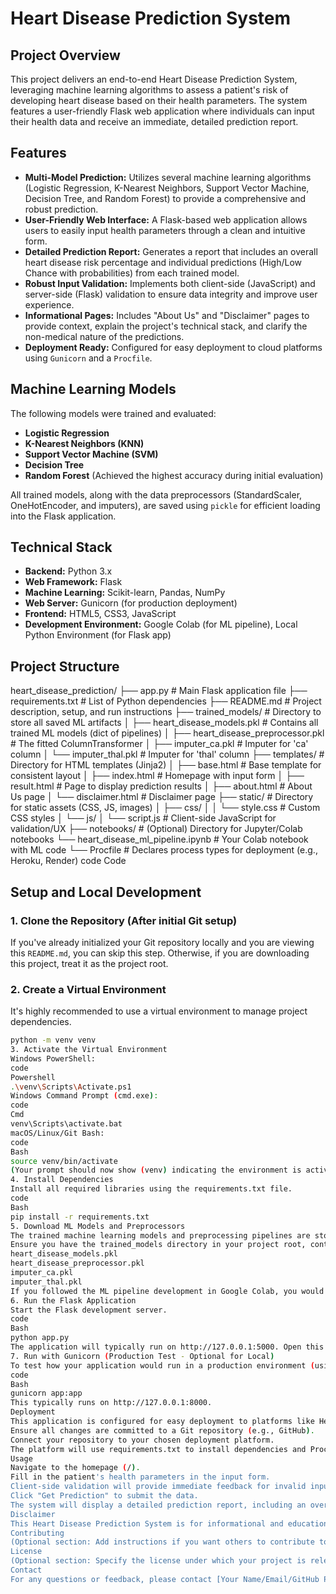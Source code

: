 # Heart Disease Prediction System

## Project Overview
This project delivers an end-to-end Heart Disease Prediction System, leveraging machine learning algorithms to assess a patient's risk of developing heart disease based on their health parameters. The system features a user-friendly Flask web application where individuals can input their health data and receive an immediate, detailed prediction report.

## Features
-   **Multi-Model Prediction:** Utilizes several machine learning algorithms (Logistic Regression, K-Nearest Neighbors, Support Vector Machine, Decision Tree, and Random Forest) to provide a comprehensive and robust prediction.
-   **User-Friendly Web Interface:** A Flask-based web application allows users to easily input health parameters through a clean and intuitive form.
-   **Detailed Prediction Report:** Generates a report that includes an overall heart disease risk percentage and individual predictions (High/Low Chance with probabilities) from each trained model.
-   **Robust Input Validation:** Implements both client-side (JavaScript) and server-side (Flask) validation to ensure data integrity and improve user experience.
-   **Informational Pages:** Includes "About Us" and "Disclaimer" pages to provide context, explain the project's technical stack, and clarify the non-medical nature of the predictions.
-   **Deployment Ready:** Configured for easy deployment to cloud platforms using `Gunicorn` and a `Procfile`.

## Machine Learning Models
The following models were trained and evaluated:
-   **Logistic Regression**
-   **K-Nearest Neighbors (KNN)**
-   **Support Vector Machine (SVM)**
-   **Decision Tree**
-   **Random Forest** (Achieved the highest accuracy during initial evaluation)

All trained models, along with the data preprocessors (StandardScaler, OneHotEncoder, and imputers), are saved using `pickle` for efficient loading into the Flask application.

## Technical Stack
-   **Backend:** Python 3.x
-   **Web Framework:** Flask
-   **Machine Learning:** Scikit-learn, Pandas, NumPy
-   **Web Server:** Gunicorn (for production deployment)
-   **Frontend:** HTML5, CSS3, JavaScript
-   **Development Environment:** Google Colab (for ML pipeline), Local Python Environment (for Flask app)

## Project Structure
heart_disease_prediction/
├── app.py # Main Flask application file
├── requirements.txt # List of Python dependencies
├── README.md # Project description, setup, and run instructions
├── trained_models/ # Directory to store all saved ML artifacts
│ ├── heart_disease_models.pkl # Contains all trained ML models (dict of pipelines)
│ ├── heart_disease_preprocessor.pkl # The fitted ColumnTransformer
│ ├── imputer_ca.pkl # Imputer for 'ca' column
│ └── imputer_thal.pkl # Imputer for 'thal' column
├── templates/ # Directory for HTML templates (Jinja2)
│ ├── base.html # Base template for consistent layout
│ ├── index.html # Homepage with input form
│ ├── result.html # Page to display prediction results
│ ├── about.html # About Us page
│ └── disclaimer.html # Disclaimer page
├── static/ # Directory for static assets (CSS, JS, images)
│ ├── css/
│ │ └── style.css # Custom CSS styles
│ └── js/
│ └── script.js # Client-side JavaScript for validation/UX
├── notebooks/ # (Optional) Directory for Jupyter/Colab notebooks
└── heart_disease_ml_pipeline.ipynb # Your Colab notebook with ML code
└── Procfile # Declares process types for deployment (e.g., Heroku, Render)
code
Code
## Setup and Local Development

### 1. Clone the Repository (After initial Git setup)
If you've already initialized your Git repository locally and you are viewing this `README.md`, you can skip this step. Otherwise, if you are downloading this project, treat it as the project root.

### 2. Create a Virtual Environment
It's highly recommended to use a virtual environment to manage project dependencies.
```bash
python -m venv venv
3. Activate the Virtual Environment
Windows PowerShell:
code
Powershell
.\venv\Scripts\Activate.ps1
Windows Command Prompt (cmd.exe):
code
Cmd
venv\Scripts\activate.bat
macOS/Linux/Git Bash:
code
Bash
source venv/bin/activate
(Your prompt should now show (venv) indicating the environment is active.)
4. Install Dependencies
Install all required libraries using the requirements.txt file.
code
Bash
pip install -r requirements.txt
5. Download ML Models and Preprocessors
The trained machine learning models and preprocessing pipelines are stored as .pkl files.
Ensure you have the trained_models directory in your project root, containing:
heart_disease_models.pkl
heart_disease_preprocessor.pkl
imputer_ca.pkl
imputer_thal.pkl
If you followed the ML pipeline development in Google Colab, you would have downloaded these files into this folder.
6. Run the Flask Application
Start the Flask development server.
code
Bash
python app.py
The application will typically run on http://127.0.0.1:5000. Open this URL in your web browser.
7. Run with Gunicorn (Production Test - Optional for Local)
To test how your application would run in a production environment (using Gunicorn), ensure Gunicorn is installed (pip install gunicorn) and run:
code
Bash
gunicorn app:app
This typically runs on http://127.0.0.1:8000.
Deployment
This application is configured for easy deployment to platforms like Heroku, Render, or Railway.
Ensure all changes are committed to a Git repository (e.g., GitHub).
Connect your repository to your chosen deployment platform.
The platform will use requirements.txt to install dependencies and Procfile (with web: gunicorn app:app) to start your application.
Usage
Navigate to the homepage (/).
Fill in the patient's health parameters in the input form.
Client-side validation will provide immediate feedback for invalid inputs.
Click "Get Prediction" to submit the data.
The system will display a detailed prediction report, including an overall risk percentage and individual model predictions.
Disclaimer
This Heart Disease Prediction System is for informational and educational purposes only. It is NOT a substitute for professional medical advice, diagnosis, or treatment. Always consult a qualified healthcare professional for any medical concerns.
Contributing
(Optional section: Add instructions if you want others to contribute to your project)
License
(Optional section: Specify the license under which your project is released, e.g., MIT, Apache 2.0)
Contact
For any questions or feedback, please contact [Your Name/Email/GitHub Profile Link].